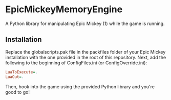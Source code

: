 # EpicMickeyMemoryEngine
 A Python library for manipulating Epic Mickey (1) while the game is running.

## Installation

Replace the globalscripts.pak file in the packfiles folder of your Epic Mickey installation with the one provided in the root of this repository. Next, add the following to the beginning of ConfigFiles.ini (or ConfigOverride.ini):

```ini
LuaToExecute=.
LuaOut=.
```

Then, hook into the game using the provided Python library and you're good to go!